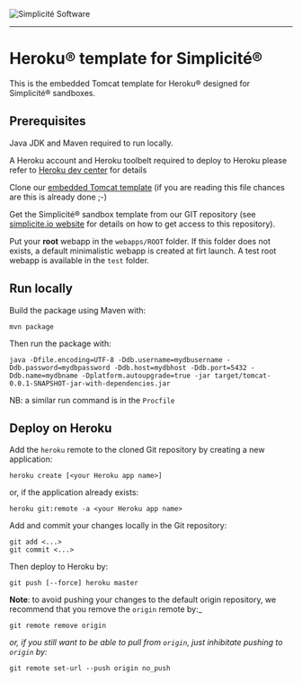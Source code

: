 ![Simplicit&eacute; Software](https://www.simplicite.io/resources/logos/logo250.png)
***

Heroku&reg; template for Simplicit&eacute;&reg;
===============================================

This is the embedded Tomcat template for Heroku&reg; designed for Simplicit&eacute;&reg; sandboxes.

Prerequisites
-------------

Java JDK and Maven required to run locally.

A Heroku account and Heroku toolbelt required to deploy to Heroku
please refer to [Heroku dev center](https://devcenter.heroku.com/) for details

Clone our [embedded Tomcat template](https://github.com/simplicitesoftware/heroku-template) (if you are reading this file chances are this is already done ;-)

Get the Simplicit&eacute;&reg; sandbox template from our GIT repository
(see [simplicite.io website](http://www.simplicite.io) for details on how to get access to this repository).

Put your **root** webapp in the `webapps/ROOT` folder. If this folder does not exists, a default minimalistic webapp is created at firt launch.
A test root webapp is available in the `test` folder.

Run locally
-----------

Build the package using Maven with:

	mvn package

Then run the package with:

	java -Dfile.encoding=UTF-8 -Ddb.username=mydbusername -Ddb.password=mydbpassword -Ddb.host=mydbhost -Ddb.port=5432 -Ddb.name=mydbname -Dplatform.autoupgrade=true -jar target/tomcat-0.0.1-SNAPSHOT-jar-with-dependencies.jar

NB: a similar run command is in the `Procfile`

Deploy on Heroku
----------------

Add the `heroku` remote to the cloned Git repository by creating a new application:

	heroku create [<your Heroku app name>]

or, if the application already exists:

	heroku git:remote -a <your Heroku app name>

Add and commit your changes locally in the Git repository:

	git add <...>
	git commit <...>

Then deploy to Heroku by:

	git push [--force] heroku master

**Note**: to avoid pushing your changes to the default origin repository, we recommend that you remove the `origin` remote by:_

	git remote remove origin

_or, if you still want to be able to pull from `origin`, just inhibitate pushing to `origin` by:_

	git remote set-url --push origin no_push
